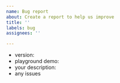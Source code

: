 ```yaml
---
name: Bug report
about: Create a report to help us improve
title: ''
labels: bug
assignees: ''

---
```


- version:
- playground demo:
- your description:
- any issues